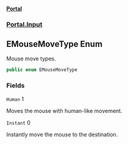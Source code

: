 #### [Portal](index.md 'index')
### [Portal.Input](Portal.Input.md 'Portal.Input')

## EMouseMoveType Enum

Mouse move types.

```csharp
public enum EMouseMoveType
```
### Fields

<a name='Portal.Input.EMouseMoveType.Human'></a>

`Human` 1

Moves the mouse with human-like movement.

<a name='Portal.Input.EMouseMoveType.Instant'></a>

`Instant` 0

Instantly move the mouse to the destination.